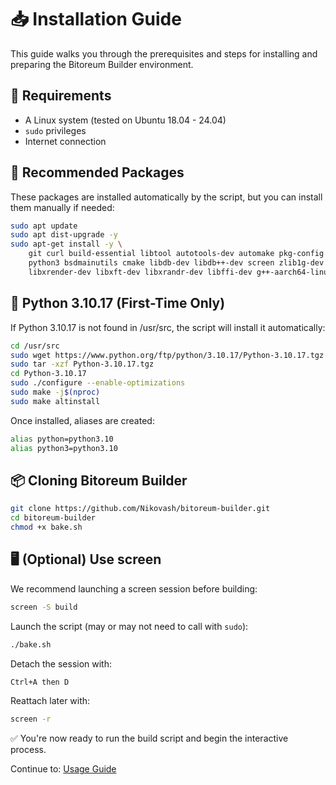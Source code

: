 # 📥 Installation Guide

This guide walks you through the prerequisites and steps for installing and preparing the Bitoreum Builder environment.

## 🧾 Requirements

 * A Linux system (tested on Ubuntu 18.04 - 24.04)
 * `sudo` privileges
 * Internet connection

## 🔧 Recommended Packages

These packages are installed automatically by the script, but you can install them manually if needed:
  ```bash
  sudo apt update
  sudo apt dist-upgrade -y
  sudo apt-get install -y \
	  git curl build-essential libtool autotools-dev automake pkg-config \
      python3 bsdmainutils cmake libdb-dev libdb++-dev screen zlib1g-dev libx11-dev libxext-dev \
      libxrender-dev libxft-dev libxrandr-dev libffi-dev g++-aarch64-linux-gnu zip unzip
  ```

## 🐍 Python 3.10.17 (First-Time Only)

If Python 3.10.17 is not found in /usr/src, the script will install it automatically:

  ```bash
  cd /usr/src
  sudo wget https://www.python.org/ftp/python/3.10.17/Python-3.10.17.tgz
  sudo tar -xzf Python-3.10.17.tgz
  cd Python-3.10.17
  sudo ./configure --enable-optimizations
  sudo make -j$(nproc)
  sudo make altinstall
  ```

Once installed, aliases are created:

  ```bash
  alias python=python3.10
  alias python3=python3.10
  ```

## 📦 Cloning Bitoreum Builder

  ```bash
  git clone https://github.com/Nikovash/bitoreum-builder.git
  cd bitoreum-builder
  chmod +x bake.sh
  ```

## 🖥️ (Optional) Use screen

We recommend launching a screen session before building:

  ```bash
  screen -S build
  ```
Launch the script (may or may not need to call with `sudo`):
  ```bash
  ./bake.sh
  ```
Detach the session with:

  ```bash
  Ctrl+A then D
  ```

Reattach later with:

  ```bash
  screen -r
  ```

✅ You're now ready to run the build script and begin the interactive process.

  Continue to: [Usage Guide](usage-guide.md)


